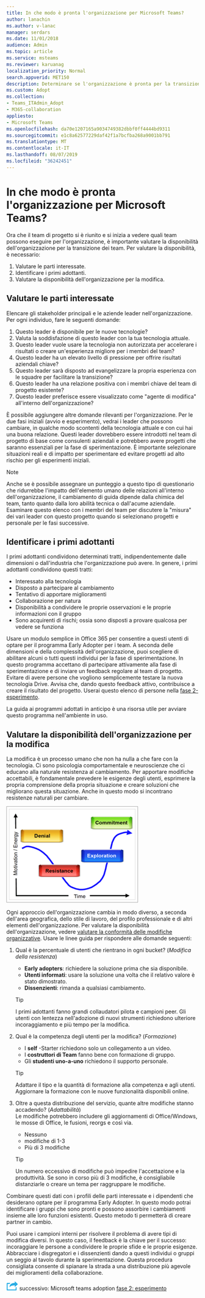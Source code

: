```yaml
---
title: In che modo è pronta l'organizzazione per Microsoft Teams?
author: lanachin
ms.author: v-lanac
manager: serdars
ms.date: 11/01/2018
audience: Admin
ms.topic: article
ms.service: msteams
ms.reviewer: karuanag
localization_priority: Normal
search.appverid: MET150
description: Determinare se l'organizzazione è pronta per la transizione ai team.
ms.custom: Adopt
ms.collection:
- Teams_ITAdmin_Adopt
- M365-collaboration
appliesto:
- Microsoft Teams
ms.openlocfilehash: da70e1207165a9034749382dbbf0ff4444bd9311
ms.sourcegitcommit: e1c8a62577229daf42f1a7bcfba268a9001bb791
ms.translationtype: MT
ms.contentlocale: it-IT
ms.lasthandoff: 08/07/2019
ms.locfileid: "36242451"
---
```

# <a name="how-ready-is-your-organization-for-microsoft-teams"></a>In che modo è pronta l'organizzazione per Microsoft Teams?

Ora che il team di progetto si è riunito e si inizia a vedere quali team possono eseguire per l'organizzazione, è importante valutare la disponibilità dell'organizzazione per la transizione dei team. Per valutare la disponibilità, è necessario:

1. Valutare le parti interessate.
2. Identificare i primi adottanti.
3. Valutare la disponibilità dell'organizzazione per la modifica. 

## <a name="assess-your-stakeholders"></a>Valutare le parti interessate

Elencare gli stakeholder principali e le aziende leader nell'organizzazione. Per ogni individuo, fare le seguenti domande:
 
1. Questo leader è disponibile per le nuove tecnologie?
2. Valuta la soddisfazione di questo leader con la tua tecnologia attuale.
3. Questo leader vuole usare la tecnologia non autorizzata per accelerare i risultati o creare un'esperienza migliore per i membri del team?
4. Questo leader ha un elevato livello di pressione per offrire risultati aziendali chiave? 
5. Questo leader sarà disposto ad evangelizzare la propria esperienza con le squadre per facilitare la transizione?
6. Questo leader ha una relazione positiva con i membri chiave del team di progetto esistente?
7. Questo leader preferisce essere visualizzato come "agente di modifica" all'interno dell'organizzazione?  

È possibile aggiungere altre domande rilevanti per l'organizzazione. Per le due fasi iniziali (avvio e esperimento), vedrai i leader che possono cambiare, in qualche modo scontenti della tecnologia attuale e con cui hai una buona relazione. Questi leader dovrebbero essere introdotti nel team di progetto di base come consulenti aziendali e potrebbero avere progetti che saranno essenziali per la fase di sperimentazione. È importante selezionare situazioni reali e di impatto per sperimentare ed evitare progetti ad alto rischio per gli esperimenti iniziali.
   
> [!NOTE]
> Anche se è possibile assegnare un punteggio a questo tipo di questionario che ridurrebbe l'impatto dell'elemento umano delle relazioni all'interno dell'organizzazione, il cambiamento di guida dipende dalla chimica del team, tanto quanto dalla loro abilità tecnica o dall'acume aziendale. Esaminare questo elenco con i membri del team per discutere la "misura" dei vari leader con questo progetto quando si selezionano progetti e personale per le fasi successive. 

## <a name="identify-early-adopters"></a>Identificare i primi adottanti

I primi adottanti condividono determinati tratti, indipendentemente dalle dimensioni o dall'industria che l'organizzazione può avere. In genere, i primi adottanti condividono questi tratti:

- Interessato alla tecnologia
- Disposto a partecipare al cambiamento
- Tentativo di apportare miglioramenti
- Collaborazione per natura
- Disponibilità a condividere le proprie osservazioni e le proprie informazioni con il gruppo
- Sono acquirenti di rischi; ossia sono disposti a provare qualcosa per vedere se funziona

Usare un modulo semplice in Office 365 per consentire a questi utenti di optare per il programma Early Adopter per i team. A seconda delle dimensioni e della complessità dell'organizzazione, puoi scegliere di abilitare alcuni o tutti questi individui per la fase di sperimentazione. In questo programma accettano di partecipare attivamente alla fase di sperimentazione e di inviare un feedback regolare al team di progetto. Evitare di avere persone che vogliono semplicemente testare la nuova tecnologia Drive. Avvisa che, dando questo feedback attivo, contribuisce a creare il risultato del progetto. Userai questo elenco di persone nella [fase 2-esperimento](teams-adoption-phase2-experiment.md).

La guida ai programmi adottati in anticipo è una risorsa utile per avviare questo programma nell'ambiente in uso.  
 
## <a name="assess-your-organizations-readiness-for-change"></a>Valutare la disponibilità dell'organizzazione per la modifica

La modifica è un processo umano che non ha nulla a che fare con la tecnologia. Ci sono psicologia comportamentale e neuroscienze che ci educano alla naturale resistenza al cambiamento. Per apportare modifiche accettabili, è fondamentale prevedere le esigenze degli utenti, esprimere la propria comprensione della propria situazione e creare soluzioni che migliorano questa situazione. Anche in questo modo si incontrano resistenze naturali per cambiare.  

![Grafico che illustra la resistenza alla modifica](media/teams-adoption-resistance.png)

Ogni approccio dell'organizzazione cambia in modo diverso, a seconda dell'area geografica, dello stile di lavoro, del profilo professionale e di altri elementi dell'organizzazione. Per valutare la disponibilità dell'organizzazione, vedere [valutare la conformità delle modifiche organizzative](upgrade-org-change-readiness.md). Usare le linee guida per rispondere alle domande seguenti:

1. Qual è la percentuale di utenti che rientrano in ogni bucket? (*Modifica della resistenza*)
    - **Early adopters**: richiedere la soluzione prima che sia disponibile.
    - **Utenti informati**: usare la soluzione una volta che il relativo valore è stato dimostrato.
    - **Dissenzienti**: rimanda a qualsiasi cambiamento.
    
   > [!TIP]
   > I primi adottanti fanno grandi collaudatori pilota e campioni peer. Gli utenti con lentezza nell'adozione di nuovi strumenti richiedono ulteriore incoraggiamento e più tempo per la modifica. 

2. Qual è la competenza degli utenti per la modifica? (*Formazione*)
    - I **self** -Starter richiedono solo un collegamento a un video.
    - I **costruttori di Team** fanno bene con formazione di gruppo.
    - Gli **studenti uno-a-uno** richiedono il supporto personale.

    > [!TIP]
    > Adattare il tipo e la quantità di formazione alla competenza e agli utenti. Aggiornare la formazione con le nuove funzionalità disponibili online.

3. Oltre a questa distribuzione del servizio, quante altre modifiche stanno accadendo? (*Adattabilità*) <br/>Le modifiche potrebbero includere gli aggiornamenti di Office/Windows, le mosse di Office, le fusioni, reorgs e così via.
    - Nessuno
    - modifiche di 1-3
    - Più di 3 modifiche
 
    > [!TIP] 
    > Un numero eccessivo di modifiche può impedire l'accettazione e la produttività. Se sono in corso più di 3 modifiche, è consigliabile distanziarle o creare un tema per raggruppare le modifiche.  

Combinare questi dati con i profili delle parti interessate e i dipendenti che desiderano optare per il programma Early Adopter. In questo modo potrai identificare i gruppi che sono pronti e possono assorbire i cambiamenti insieme alle loro funzioni esistenti. Questo metodo ti permetterà di creare partner in cambio.

Puoi usare i campioni interni per risolvere il problema di avere tipi di modifica diversi. In questo caso, il feedback è la chiave per il successo: incoraggiare le persone a condividere le proprie sfide e le proprie esigenze. Abbracciare i disgregatori e i dissenzienti dando a questi individui o gruppi un seggio al tavolo durante la sperimentazione. Questa procedura consigliata consente di spianare la strada a una distribuzione più agevole dei miglioramenti della collaborazione.  

![Icona che rappresenta il passaggio](media/teams-adoption-next-icon.png) successivo: Microsoft teams adoption [fase 2: esperimento](teams-adoption-phase2-experiment.md) 
